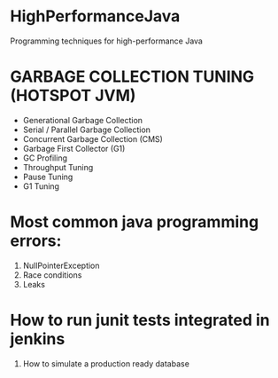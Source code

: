 # HighPerformanceJava
Programming techniques for high-performance Java

GARBAGE COLLECTION TUNING (HOTSPOT JVM)
=======================================

- Generational Garbage Collection
- Serial / Parallel Garbage Collection
- Concurrent Garbage Collection (CMS)
- Garbage First Collector (G1)
- GC Profiling
- Throughput Tuning 
- Pause Tuning 
- G1 Tuning

Most common java programming errors:
====================================

1. NullPointerException
2. Race conditions
3. Leaks

How to run junit tests integrated in jenkins
============================================

1. How to simulate a production ready database

